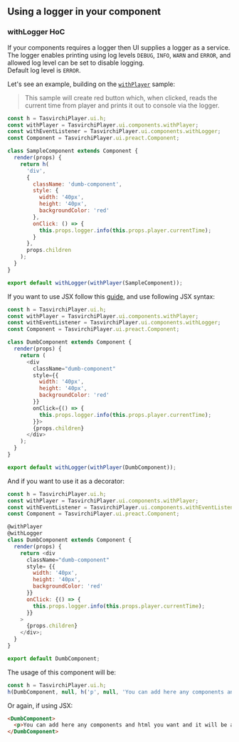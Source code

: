 ## Using a logger in your component

### withLogger HoC

If your components requires a logger then UI supplies a logger as a service.  
The logger enables printing using log levels `DEBUG`, `INFO`, `WARN` and `ERROR`, and allowed log level can be set to disable logging.  
Default log level is `ERROR`.

Let's see an example, building on the [`withPlayer`](./with-player.md) sample:

> This sample will create red button which, when clicked, reads the current time from player and prints it out to console via the logger.

```javascript
const h = TasvirchiPlayer.ui.h;
const withPlayer = TasvirchiPlayer.ui.components.withPlayer;
const withEventListener = TasvirchiPlayer.ui.components.withLogger;
const Component = TasvirchiPlayer.ui.preact.Component;

class SampleComponent extends Component {
  render(props) {
    return h(
      'div',
      {
        className: 'dumb-component',
        style: {
          width: '40px',
          height: '40px',
          backgroundColor: 'red'
        },
        onClick: () => {
          this.props.logger.info(this.props.player.currentTime);
        }
      },
      props.children
    );
  }
}

export default withLogger(withPlayer(SampleComponent));
```

If you want to use JSX follow this [guide](./custom-ui-preset.md#using-jsx), and use following JSX syntax:

```javascript
const h = TasvirchiPlayer.ui.h;
const withPlayer = TasvirchiPlayer.ui.components.withPlayer;
const withEventListener = TasvirchiPlayer.ui.components.withLogger;
const Component = TasvirchiPlayer.ui.preact.Component;

class DumbComponent extends Component {
  render(props) {
    return (
      <div
        className="dumb-component"
        style={{
          width: '40px',
          height: '40px',
          backgroundColor: 'red'
        }}
        onClick={() => {
          this.props.logger.info(this.props.player.currentTime);
        }}>
        {props.children}
      </div>
    );
  }
}

export default withLogger(withPlayer(DumbComponent));
```

And if you want to use it as a decorator:

```javascript
const h = TasvirchiPlayer.ui.h;
const withPlayer = TasvirchiPlayer.ui.components.withPlayer;
const withEventListener = TasvirchiPlayer.ui.components.withEventListener;
const Component = TasvirchiPlayer.ui.preact.Component;

@withPlayer
@withLogger
class DumbComponent extends Component {
  render(props) {
    return <div
      className="dumb-component"
      style= {{
        width: '40px',
        height: '40px',
        backgroundColor: 'red'
      }}
      onClick: {() => {
        this.props.logger.info(this.props.player.currentTime);
      }}
    >
      {props.children}
    </div>;
  }
}

export default DumbComponent;
```

The usage of this component will be:

```javascript
const h = TasvirchiPlayer.ui.h;
h(DumbComponent, null, h('p', null, 'You can add here any components and html you want and it will be appended to the DumbComponent'));
```

Or again, if using JSX:

```html
<DumbComponent>
  <p>You can add here any components and html you want and it will be appended to the DumbComponent</p>
</DumbComponent>
```
